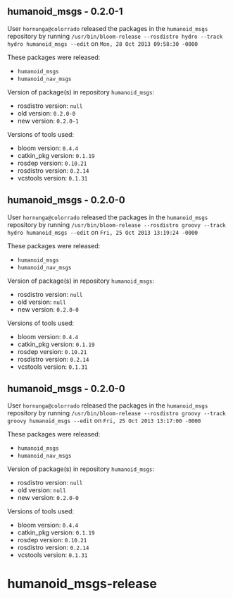 ## humanoid_msgs - 0.2.0-1

User `hornunga@colorrado` released the packages in the `humanoid_msgs` repository by running `/usr/bin/bloom-release --rosdistro hydro --track hydro humanoid_msgs --edit` on `Mon, 28 Oct 2013 09:58:30 -0000`

These packages were released:
- `humanoid_msgs`
- `humanoid_nav_msgs`

Version of package(s) in repository `humanoid_msgs`:
- rosdistro version: `null`
- old version: `0.2.0-0`
- new version: `0.2.0-1`

Versions of tools used:
- bloom version: `0.4.4`
- catkin_pkg version: `0.1.19`
- rosdep version: `0.10.21`
- rosdistro version: `0.2.14`
- vcstools version: `0.1.31`


## humanoid_msgs - 0.2.0-0

User `hornunga@colorrado` released the packages in the `humanoid_msgs` repository by running `/usr/bin/bloom-release --rosdistro groovy --track hydro humanoid_msgs --edit` on `Fri, 25 Oct 2013 13:19:24 -0000`

These packages were released:
- `humanoid_msgs`
- `humanoid_nav_msgs`

Version of package(s) in repository `humanoid_msgs`:
- rosdistro version: `null`
- old version: `null`
- new version: `0.2.0-0`

Versions of tools used:
- bloom version: `0.4.4`
- catkin_pkg version: `0.1.19`
- rosdep version: `0.10.21`
- rosdistro version: `0.2.14`
- vcstools version: `0.1.31`


## humanoid_msgs - 0.2.0-0

User `hornunga@colorrado` released the packages in the `humanoid_msgs` repository by running `/usr/bin/bloom-release --rosdistro groovy --track groovy humanoid_msgs --edit` on `Fri, 25 Oct 2013 13:17:00 -0000`

These packages were released:
- `humanoid_msgs`
- `humanoid_nav_msgs`

Version of package(s) in repository `humanoid_msgs`:
- rosdistro version: `null`
- old version: `null`
- new version: `0.2.0-0`

Versions of tools used:
- bloom version: `0.4.4`
- catkin_pkg version: `0.1.19`
- rosdep version: `0.10.21`
- rosdistro version: `0.2.14`
- vcstools version: `0.1.31`


humanoid_msgs-release
=====================
